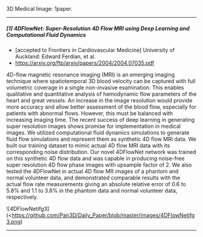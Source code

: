 3D Medical Image: 1paper.

---

##### [1] 4DFlowNet: Super-Resolution 4D Flow MRI using Deep Learning and Computational Fluid Dynamics

- [accepted to Frontiers in Cardiovascular Medicine] University of Auckland: Edward Ferdian, et al.
- <https://arxiv.org/ftp/arxiv/papers/2004/2004.07035.pdf> 

4D-flow magnetic resonance imaging (MRI) is an emerging imaging technique where spatiotemporal 3D blood velocity can be captured with full volumetric coverage in a single non-invasive examination. This enables qualitative and quantitative analysis of hemodynamic flow parameters of the heart and great vessels. An increase in the image resolution would provide more accuracy and allow better assessment of the blood flow, especially for patients with abnormal flows. However, this must be balanced with increasing imaging time. The recent success of deep learning in generating super resolution images shows promise for implementation in medical images. We utilized computational fluid dynamics simulations to generate fluid flow simulations and represent them as synthetic 4D flow MRI data. We built our training dataset to mimic actual 4D flow MRI data with its corresponding noise distribution. Our novel 4DFlowNet network was trained on this synthetic 4D flow data and was capable in producing noise-free super resolution 4D flow phase images with upsample factor of 2. We also tested the 4DFlowNet in actual 4D flow MR images of a phantom and normal volunteer data, and demonstrated comparable results with the actual flow rate measurements giving an absolute relative error of 0.6 to 5.8% and 1.1 to 3.8% in the phantom data and normal volunteer data, respectively.

![4DFlowNetifg3](<https://github.com/Pan3D/Daily_Paper/blob/master/images/4DFlowNetifg3.png)

---



